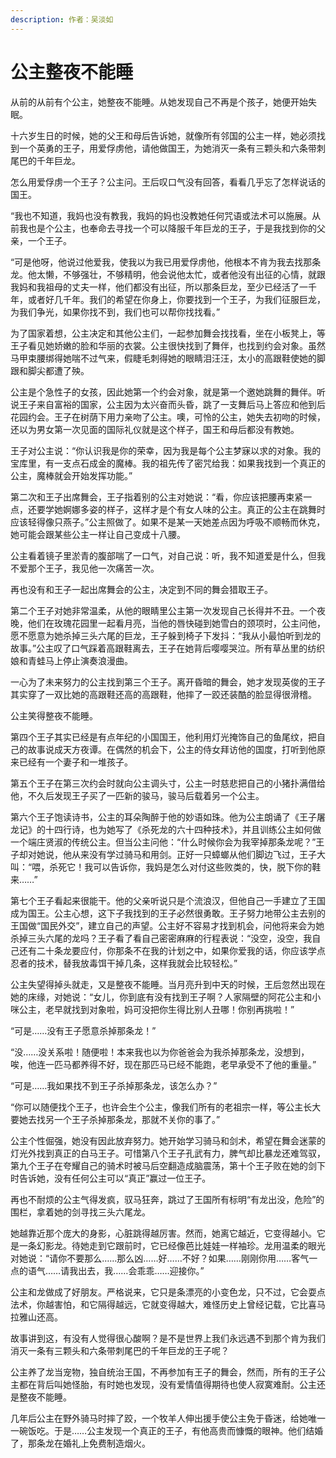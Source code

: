 ```yaml
---
description: 作者：吴淡如
---
```


# 公主整夜不能睡

从前的从前有个公主，她整夜不能睡。从她发现自己不再是个孩子，她便开始失眠。

十六岁生日的时候，她的父王和母后告诉她，就像所有邻国的公主一样，她必须找到一个英勇的王子，用爱俘虏他，请他做国王，为她消灭一条有三颗头和六条带刺尾巴的千年巨龙。

怎么用爱俘虏一个王子？公主问。王后叹口气没有回答，看看几乎忘了怎样说话的国王。

“我也不知道，我妈也没有教我，我妈的妈也没教她任何咒语或法术可以施展。从前我也是个公主，也奉命去寻找一个可以降服千年巨龙的王子，于是我找到你的父亲，一个王子。

“可是他呀，他说过他爱我，使我以为我已用爱俘虏他，他根本不肯为我去找那条龙。他太懒，不够强壮，不够精明，他会说他太忙，或者他没有出征的心情，就跟我妈和我祖母的丈夫一样，他们都没有出征，所以那条巨龙，至少已经活了一千年，或者好几千年。我们的希望在你身上，你要找到一个王子，为我们征服巨龙，为我们争光，如果你找不到，我们也可以帮你找找看。”

为了国家着想，公主决定和其他公主们，一起参加舞会找找看，坐在小板凳上，等王子看见她娇嫩的脸和华丽的衣裳。公主很快找到了舞伴，也找到约会对象。虽然马甲束腰绑得她喘不过气来，假睫毛刺得她的眼睛泪汪汪，太小的高跟鞋使她的脚跟和脚尖都遭了殃。

公主是个急性子的女孩，因此她第一个约会对象，就是第一个邀她跳舞的舞伴。听说王子来自富裕的国家，公主因为太兴奋而头昏，跳了一支舞后马上答应和他到后花园约会。王子在树荫下用力亲吻了公主。噢，可怜的公主，她失去初吻的时候，还以为男女第一次见面的国际礼仪就是这个样子，国王和母后都没有教她。

王子对公主说：“你认识我是你的荣幸，因为我是每个公主梦寐以求的对象。我的宝库里，有一支点石成金的魔棒。我的祖先传了密咒给我：如果我找到一个真正的公主，魔棒就会开始发挥功能。”

第二次和王子出席舞会，王子指着别的公主对她说：“看，你应该把腰再束紧一点，还要学她婀娜多姿的样子，这样才是个有女人味的公主。真正的公主在跳舞时应该轻得像只燕子。”公主照做了。如果不是某一天她差点因为呼吸不顺畅而休克，她可能会跟某些公主一样让自己变成十八腰。

公主看着镜子里淤青的腹部喘了一口气，对自己说：听，我不知道爱是什么，但我不爱那个王子，我见他一次痛苦一次。

再也没有和王子一起出席舞会的公主，决定到不同的舞会猎取王子。

第二个王子对她非常温柔，从他的眼睛里公主第一次发现自己长得并不丑。一个夜晚，他们在玫瑰花园里一起看月亮，当他的唇快碰到她雪白的颈项时，公主问他，愿不愿意为她杀掉三头六尾的巨龙，王子躲到椅子下发抖：“我从小最怕听到龙的故事。”公主叹了口气踩着高跟鞋离去，王子在她背后嘤嘤哭泣。所有草丛里的纺织娘和青蛙马上停止演奏浪漫曲。

一心为了未来努力的公主找到第三个王子。离开昏暗的舞会，她才发现英俊的王子其实穿了一双比她的高跟鞋还高的高跟鞋，他摔了一跤还装酷的脸显得很滑稽。

公主笑得整夜不能睡。

第四个王子其实已经是有点年纪的小国国王，他利用灯光掩饰自己的鱼尾纹，把自己的故事说成天方夜谭。在偶然的机会下，公主的侍女拜访他的国度，打听到他原来已经有一个妻子和一堆孩子。

第五个王子在第三次约会时就向公主调头寸，公主一时慈悲把自己的小猪扑满借给他，不久后发现王子买了一匹新的骏马，骏马后载着另一个公主。

第六个王子饱读诗书，公主的耳朵陶醉于他的妙语如珠。他为公主朗诵了《王子屠龙记》的十四行诗，也为她写了《杀死龙的六十四种技术》，并且训练公主如何做一个端庄贤淑的传统公主。但当公主问他：“什么时候你会为我宰掉那条龙呢？”王子却对她说，他从来没有学过骑马和用剑。正好一只蟑螂从他们脚边飞过，王子大叫：“喂，杀死它！我可以告诉你，我妈是怎么对付这些败类的，快，脱下你的鞋来……”

第七个王子看起来很能干。他的父亲听说只是个流浪汉，但他自己一手建立了王国成为国王。公主心想，这下子我找到的王子必然很勇敢。王子努力地带公主去别的王国做“国民外交”，建立自己的声望。公主好不容易才找到机会，问他将来会为她杀掉三头六尾的龙吗？王子看了看自己密密麻麻的行程表说：“没空，没空，我自己还有二十条龙要应付，你那条不在我的计划之中，如果你爱我的话，你应该学点忍者的技术，替我放毒饵干掉几条，这样我就会比较轻松。”

公主失望得掉头就走，又是整夜不能睡。当月亮升到中天的时候，王后忽然出现在她的床缘，对她说：“女儿，你到底有没有找到王子啊？人家隔壁的阿花公主和小咪公主，老早就找到对象啦，妈可没把你生得比别人丑哪！你别再挑啦！”

“可是……没有王子愿意杀掉那条龙！”

“没……没关系啦！随便啦！本来我也以为你爸爸会为我杀掉那条龙，没想到，唉，他连一匹马都养得不好，现在那匹马已经不能跑，老早承受不了他的重量。”

“可是……我如果找不到王子杀掉那条龙，该怎么办？”

“你可以随便找个王子，也许会生个公主，像我们所有的老祖宗一样，等公主长大要她去找另一个王子杀掉那条龙，那就不关你的事了。”

公主个性倔强，她没有因此放弃努力。她开始学习骑马和剑术，希望在舞会迷蒙的灯光外找到真正的白马王子。可惜第八个王子孔武有力，脾气却比暴龙还难驾驭，第九个王子在夸耀自己的骑术时被马后空翻造成脑震荡，第十个王子败在她的剑下时告诉她，没有任何公主可以“真正”赢过一位王子。

再也不耐烦的公主气得发疯，驭马狂奔，跳过了王国所有标明“有龙出没，危险”的围栏，拿着她的剑寻找三头六尾龙。

她越靠近那个庞大的身影，心脏跳得越厉害。然而，她离它越近，它变得越小。它是一条幻影龙。待她走到它跟前时，它已经像芭比娃娃一样袖珍。龙用温柔的眼光对她说：“请你不要那么……那么凶……好……不好？如果……刚刚你用……客气一点的语气……请我出去，我……会乖乖……迎接你。”

公主和龙做成了好朋友。严格说来，它只是条漂亮的小变色龙，只不过，它会耍点法术，你越害怕，和它隔得越远，它就变得越大，难怪历史上曾经记载，它比喜马拉雅山还高。

故事讲到这，有没有人觉得很心酸啊？是不是世界上我们永远遇不到那个肯为我们消灭一条有三颗头和六条带刺尾巴的千年巨龙的王子呢？

公主养了龙当宠物，独自统治王国，不再参加有王子的舞会，然而，所有的王子公主都在背后叫她怪胎，有时她也发现，没有爱情值得期待也使人寂寞难耐。公主还是整夜不能睡。

几年后公主在野外骑马时摔了跤，一个牧羊人伸出援手使公主免于昏迷，给她唯一一碗饭吃。于是……公主发现一个真正的王子，有他高贵而慷慨的眼神。他们结婚了，那条龙在婚礼上免费制造烟火。
